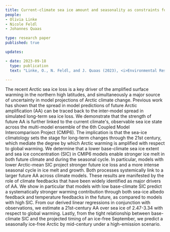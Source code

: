 ```yaml
---
title: Current-climate sea ice amount and seasonality as constraints for future Arctic amplification 
people:
- Olivia Linke
- Nicole Feldl
- Johannes Quaas 

type: research paper
published: true

updates:

- date: 2023-09-18
  type: publication
  text: "Linke, O., N. Feldl, and J. Quaas (2023), <i>Environmental Research: Climate</i>, 2(4), 045003, [doi:10.1088/2752-5295/acf4b7](https://doi.org/10.1088/2752-5295/acf4b7)."

---
```


The recent Arctic sea ice loss is a key driver of the amplified surface warming in the northern high latitudes, and simultaneously a major source of uncertainty in model projections of Arctic climate change. Previous work has shown that the spread in model predictions of future Arctic amplification (AA) can be traced back to the inter-model spread in simulated long-term sea ice loss. We demonstrate that the strength of future AA is further linked to the current climate's, observable sea ice state across the multi-model ensemble of the 6th Coupled Model Intercomparison Project (CMIP6). The implication is that the sea-ice climatology sets the stage for long-term changes through the 21st century, which mediate the degree by which Arctic warming is amplified with respect to global warming. We determine that a lower base-climate sea ice extent and sea ice concentration (SIC) in CMIP6 models enable stronger ice melt in both future climate and during the seasonal cycle. In particular, models with lower Arctic-mean SIC project stronger future ice loss and a more intense seasonal cycle in ice melt and growth. Both processes systemically link to a larger future AA across climate models. These results are manifested by the role of climate feedbacks that have been widely identified as major drivers of AA. We show in particular that models with low base-climate SIC predict a systematically stronger warming contribution through both sea-ice albedo feedback and temperature feedbacks in the future, as compared to models with high SIC. From our derived linear regressions in conjunction with observations, we estimate a 21st-century AA over sea ice of 2.47-3.34 with respect to global warming. Lastly, from the tight relationship between base-climate SIC and the projected timing of an ice-free September, we predict a seasonally ice-free Arctic by mid-century under a high-emission scenario.
